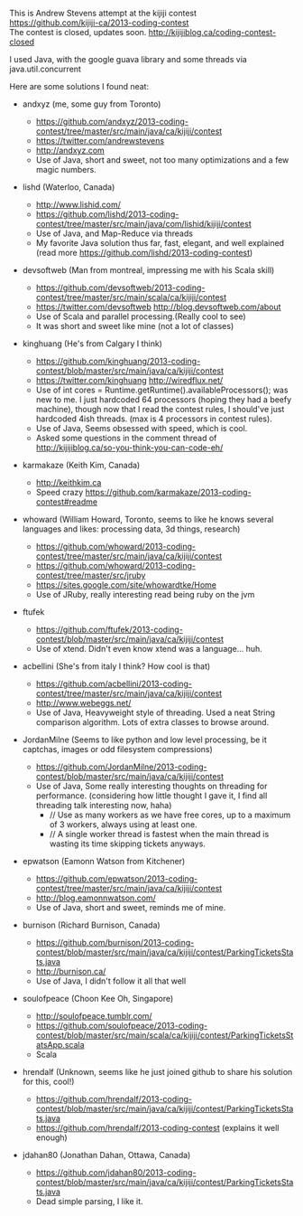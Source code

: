 This is Andrew Stevens attempt at the kijiji contest  
https://github.com/kijiji-ca/2013-coding-contest  
The contest is closed, updates soon. http://kijijiblog.ca/coding-contest-closed

I used Java, with the google guava library and some threads via java.util.concurrent

Here are some solutions I found neat:
- andxyz (me, some guy from Toronto)  
    - https://github.com/andxyz/2013-coding-contest/tree/master/src/main/java/ca/kijiji/contest  
    - https://twitter.com/andrewstevens
    - http://andxyz.com
    - Use of Java, short and sweet, not too many optimizations and a few magic numbers.

- lishd (Waterloo, Canada)
    - http://www.lishid.com/
    - https://github.com/lishd/2013-coding-contest/tree/master/src/main/java/com/lishid/kijiji/contest
    - Use of Java, and Map-Reduce via threads
    - My favorite Java solution thus far, fast, elegant, and well explained (read more https://github.com/lishd/2013-coding-contest)

- devsoftweb (Man from montreal, impressing me with his Scala skill)
    - https://github.com/devsoftweb/2013-coding-contest/tree/master/src/main/scala/ca/kijiji/contest  
    - https://twitter.com/devsoftweb http://blog.devsoftweb.com/about
    - Use of Scala and parallel processing.(Really cool to see)
    - It was short and sweet like mine (not a lot of classes)

- kinghuang  (He's from Calgary I think)
    - https://github.com/kinghuang/2013-coding-contest/blob/master/src/main/java/ca/kijiji/contest
    - https://twitter.com/kinghuang  http://wiredflux.net/
    - Use of int cores = Runtime.getRuntime().availableProcessors(); was new to me. I just hardcoded 64 processors (hoping they had a beefy machine), though now that I read the contest rules, I should've just hardcoded 4ish threads. (max is 4 processors in contest rules).
    - Use of Java, Seems obsessed with speed, which is cool.
    - Asked some questions in the comment thread of http://kijijiblog.ca/so-you-think-you-can-code-eh/

- karmakaze (Keith Kim, Canada)
    - http://keithkim.ca
    - Speed crazy https://github.com/karmakaze/2013-coding-contest#readme

- whoward (William Howard, Toronto, seems to like he knows several languages and likes: processing data, 3d things, research)
    - https://github.com/whoward/2013-coding-contest/tree/master/src/main/java/ca/kijiji/contest
    - https://github.com/whoward/2013-coding-contest/tree/master/src/jruby
    - https://sites.google.com/site/whowardtke/Home
    - Use of JRuby, really interesting read being ruby on the jvm

- ftufek
    - https://github.com/ftufek/2013-coding-contest/blob/master/src/main/java/ca/kijiji/contest
    - Use of xtend. Didn't even know xtend was a language... huh.

- acbellini (She's from italy I think? How cool is that)
    - https://github.com/acbellini/2013-coding-contest/tree/master/src/main/java/ca/kijiji/contest
    - http://www.webeggs.net/ 
    - Use of Java, Heavyweight style of threading. Used a neat String comparison algorithm. Lots of extra classes to browse around.

- JordanMilne (Seems to like python and low level processing, be it captchas, images or odd filesystem compressions)
    - https://github.com/JordanMilne/2013-coding-contest/blob/master/src/main/java/ca/kijiji/contest
    - Use of Java, Some really interesting thoughts on threading for performance. (considering how little thought I gave it, I find all threading talk interesting now, haha)
        - // Use as many workers as we have free cores, up to a maximum of 3 workers, always using at least one.
        - // A single worker thread is fastest when the main thread is wasting its time skipping tickets anyways.

- epwatson (Eamonn Watson from Kitchener)
    - https://github.com/epwatson/2013-coding-contest/tree/master/src/main/java/ca/kijiji/contest
    - http://blog.eamonnwatson.com/
    - Use of Java, short and sweet, reminds me of mine.

- burnison (Richard Burnison, Canada)
    - https://github.com/burnison/2013-coding-contest/blob/master/src/main/java/ca/kijiji/contest/ParkingTicketsStats.java
    - http://burnison.ca/
    - Use of Java, I didn't follow it all that well

- soulofpeace (Choon Kee Oh, Singapore)
    - http://soulofpeace.tumblr.com/
    - https://github.com/soulofpeace/2013-coding-contest/blob/master/src/main/scala/ca/kijiji/contest/ParkingTicketsStatsApp.scala
    - Scala

- hrendalf (Unknown, seems like he just joined github to share his solution for this, cool!)
    - https://github.com/hrendalf/2013-coding-contest/blob/master/src/main/java/ca/kijiji/contest/ParkingTicketsStats.java
    - https://github.com/hrendalf/2013-coding-contest (explains it well enough)

- jdahan80 (Jonathan Dahan, Ottawa, Canada)
    - https://github.com/jdahan80/2013-coding-contest/blob/master/src/main/java/ca/kijiji/contest/ParkingTicketsStats.java
    - Dead simple parsing, I like it.
